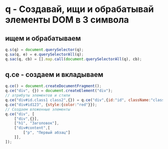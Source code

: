 # q - Создавай, ищи и обрабатывай элементы DOM в 3 символа

## ищем и обрабатываем 
```js
q.s(q) = document.querySelector(q);
q.sa(q, e) = e.querySelectorAll(q);
q.sac(q, cb) = [].map.call(document.querySelectorAll(q), cb);
```
## q.ce - создаем и вкладываем
```js
q.ce() = document.createDocumentFragment();
q.ce("div", {}) = document.createElement("div");
// атрибуты элементов и стили
q.ce("div#id.class1 class2",{}) = q.ce("div",{id:"id", className:"class1 class2"});
q.ce("div#id123", {style:{color:"red"}});
// Создаем вложенные элементы 
q.ce("div", [
    ["div",{}],
    ["h1", "Заголовок"],
    ["div#content",[
        ["p", "Первый абзац"]
    ]],
]);
```
